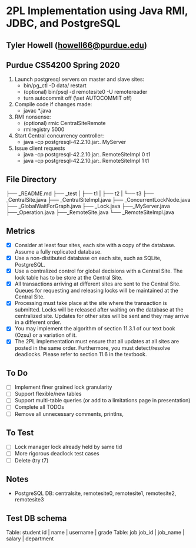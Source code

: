 # 2PL Implementation using Java RMI, JDBC, and PostgreSQL
## Tyler Howell (howell66@purdue.edu) 
## Purdue CS54200 Spring 2020

1.	Launch postgresql servers on master and slave sites:
    -	bin/pg_ctl -D data/ restart
    -	(optional) bin/psql -d remotesite0 -U remotereader
    -   turn autocommit off (\set AUTOCOMMIT off)
2.	Compile code if changes made:
    -	javac *.java
3.	RMI nonsense:
    -	(optional) rmic CentralSiteRemote
    -	rmiregistry 5000
4.	Start Central concurrency controller:
    -	java -cp postgresql-42.2.10.jar:. MyServer
5.	Issue client requests
    -   java -cp postgresql-42.2.10.jar:. RemoteSiteImpl 0 t1
    -	java -cp postgresql-42.2.10.jar:. RemoteSiteImpl 1 t1

## File Directory
├── _README.md
├── _test
|   ├── t1
|   ├── t2
|   └── t3
├── _CentralSite.java
├── _CentralSiteImpl.java
├── _ConcurrentLockNode.java
├── _GlobalWaitForGraph.java
├── _Lock.java
├──_MyServer.java
├──_Operation.java
├──_RemoteSite.java
└── _RemoteSiteImpl.java

## Metrics
- [x] Consider at least four sites, each site with a copy of the database. Assume a fully replicated database.
- [x] Use a non-distibuted database on each site, such as SQLite, PostgreSQL.
- [x] Use a centralized control for global decisions with a Central Site. The lock table has to be store at the Central Site.
- [x] All transactions arriving at different sites are sent to the Central Site. Queues for requesting and releasing locks will be maintained at the Central Site.
- [x] Processing must take place at the site where the transaction is submitted. Locks will be released after waiting on the database at the centralized site. Updates for other sites will be sent and they may arrive in a different order.
- [x] You may implement the algorithm of section 11.3.1 of our text book (Ozsu) or a variation of it.
- [x] The 2PL implementation must ensure that all updates at all sites are posted in the same order. Furthermore, you must detect/resolve deadlocks. Please refer to section 11.6 in the textbook.

## To Do
- [ ] Implement finer grained lock granularity
- [ ] Support flexible/new tables
- [ ] Support multi-table queries (or add to a limitations page in presentation)
- [ ] Complete all TODOs
- [ ] Remove all unnecessary comments, printlns, 

## To Test
- [ ] Lock manager lock already held by same tid
- [ ] More rigorous deadlock test cases
- [ ] Delete (try t7)

## Notes
- PostgreSQL DB: centralsite, remotesite0, remotesite1, remotesite2, remotesite3
## Test DB schema
Table: student
 id |  name | username | grade 
Table: job
 job_id | job_name | salary | department
